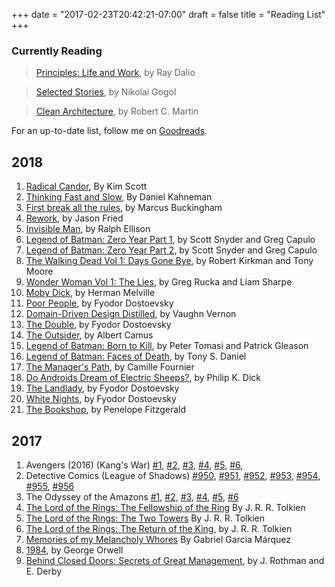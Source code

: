 +++
date = "2017-02-23T20:42:21-07:00"
draft = false
title = "Reading List"
+++


### Currently Reading

<!--
> <a rel="nofollow" href="http://amzn.to/2mxxo4U" target="_blank">Helter Skelter: Fashion Unfriendly</a>, by Kyoko Okazaki

> <a href="http://amzn.to/2BshOhX" rel="nofollow" target="_blank">Cloud Foundry: The Definitive Guide</a>, by Duncan C. E. Winn
-->

> <a href="http://amzn.to/2nKJNAN" rel="nofollow" target="_blank">Principles: Life and Work</a>, by Ray Dalio

> <a href="https://amzn.to/2qXbPLB" rel="nofollow" target="_blank">Selected Stories</a>, by Nikolai Gogol

> <a href="https://amzn.to/2k9jraj" rel="nofollow" target="_blank">Clean Architecture</a>, by Robert C. Martin


For an up-to-date list, follow me on [Goodreads](https://www.goodreads.com/user/show/36478482-derik-evangelista).

## 2018

1. <a href="http://amzn.to/2j6Ex8o" rel="nofollow" target="_blank">Radical Candor</a>, By Kim Scott
1. <a href="http://amzn.to/2Cxm6T0" rel="nofollow" target="_blank">Thinking Fast and Slow</a>, By Daniel Kahneman
1. <a href="http://amzn.to/2D9PvGJ" rel="nofollow" target="_blank">First break all the rules</a>, by Marcus Buckingham
1. <a href="http://amzn.to/2nErqhx" rel="nofollow" target="_blank">Rework</a>, by Jason Fried
1. <a href="http://amzn.to/2FByhj6" rel="nofollow" target="_blank">Invisible Man</a>, by Ralph Ellison
1. <a href="http://bit.ly/zero-year-pt1" rel="nofollow" target="_blank">Legend of Batman: Zero Year Part 1</a>, by Scott Snyder and Greg Capulo
1. <a href="http://bit.ly/zero-year-pt2" rel="nofollow" target="_blank">Legend of Batman: Zero Year Part 2</a>, by Scott Snyder and Greg Capulo
1. <a href="http://amzn.to/2Il7OaT" rel="nofollow" target="_blank">The Walking Dead Vol 1: Days Gone Bye</a>, by Robert Kirkman and Tony Moore
1. <a href="http://amzn.to/2ptEzLe" rel="nofollow" target="_blank">Wonder Woman Vol 1: The Lies</a>, by Greg Rucka and Liam Sharpe
1. <a href="http://amzn.to/2nLp93p" rel="nofollow" target="_blank">Moby Dick</a>, by Herman Melville
1. <a href="http://amzn.to/2FOBYpl" rel="nofollow" target="_blank">Poor People</a>, by Fyodor Dostoevsky
1. <a href="http://amzn.to/2nLxggb" rel="nofollow" target="_blank">Domain-Driven Design Distilled</a>, by Vaughn Vernon
1. <a href="https://amzn.to/2HquAyk" rel="nofollow" target="_blank">The Double</a>, by Fyodor Dostoevsky
1. <a href="https://amzn.to/2GLdy0s" rel="nofollow" target="_blank">The Outsider</a>, by Albert Camus
1. <a href="http://bit.ly/lob-born-to-kill" rel="nofollow" target="_blank">Legend of Batman: Born to Kill</a>, by Peter Tomasi and Patrick Gleason
1. <a href="http://bit.ly/faces-of-death" rel="nofollow" target="_blank">Legend of Batman: Faces of Death</a>, by Tony S. Daniel
1. <a href="https://amzn.to/2HZpCsv" rel="nofollow" target="_blank">The Manager's Path</a>, by Camille Fournier
1. <a href="https://amzn.to/2kbIJ7L" rel="nofollow" target="_blank">Do Androids Dream of Electric Sheeps?</a>, by Philip K. Dick
1. <a href="https://amzn.to/2LvROEv" rel="nofollow" target="_blank">The Landlady</a>, by Fyodor Dostoevsky
1. <a href="https://amzn.to/2KlpuI0" rel="nofollow" target="_blank">White Nights</a>, by Fyodor Dostoevsky
1. <a href="https://amzn.to/2tPozo9" rel="nofollow" target="_blank">The Bookshop</a>, by Penelope Fitzgerald

## 2017

1. Avengers (2016) (Kang's War) [#1](http://marvel.com/comics/issue/61373/avengers_2016_1),
[#2](http://marvel.com/comics/issue/61374/avengers_2016_2),
[#3](http://marvel.com/comics/issue/61375/avengers_2016_3),
[#4](http://marvel.com/comics/issue/61376/avengers_2016_4),
[#5](http://marvel.com/comics/issue/61377/avengers_2016_5),
[#6](http://marvel.com/comics/issue/61378/avengers_2016_6),
1. Detective Comics (League of Shadows) [#950](http://www.dccomics.com/comics/detective-comics-2016/detective-comics-950),
[#951](http://www.dccomics.com/comics/detective-comics-2016/detective-comics-951),
[#952](http://www.dccomics.com/comics/detective-comics-2016/detective-comics-952),
[#953](http://www.dccomics.com/comics/detective-comics-2016/detective-comics-953),
[#954](http://www.dccomics.com/comics/detective-comics-2016/detective-comics-954),
[#955](http://www.dccomics.com/comics/detective-comics-2016/detective-comics-955),
[#956](http://www.dccomics.com/comics/detective-comics-2016/detective-comics-956)
1. The Odyssey of the Amazons [#1](http://www.dccomics.com/comics/the-odyssey-of-the-amazons-2017/the-odyssey-of-the-amazons-1),
[#2](http://www.dccomics.com/comics/the-odyssey-of-the-amazons-2017/the-odyssey-of-the-amazons-2),
[#3](http://www.dccomics.com/comics/the-odyssey-of-the-amazons-2017/the-odyssey-of-the-amazons-3),
[#4](http://www.dccomics.com/comics/the-odyssey-of-the-amazons-2017/the-odyssey-of-the-amazons-4),
[#5](http://www.dccomics.com/comics/the-odyssey-of-the-amazons-2017/the-odyssey-of-the-amazons-5),
[#6](http://www.dccomics.com/comics/the-odyssey-of-the-amazons-2017/the-odyssey-of-the-amazons-6)
1. <a rel="nofollow" href="http://amzn.to/2mxyIEL">The Lord of the Rings: The Fellowship of the Ring</a> By J. R. R. Tolkien
1. <a target="_blank" href="http://amzn.to/2fWSdoR">The Lord of the Rings: The Two Towers</a> By J. R. R. Tolkien
1. <a target="_blank" href="http://amzn.to/2BuwGwu">The Lord of the Rings: The Return of the King</a>, by  J. R. R. Tolkien
1. <a target="_blank" href="http://amzn.to/2xYutF9">Memories of my Melancholy Whores</a> By Gabriel Garcia Márquez
1. <a target="_blank" href="http://amzn.to/2ASPBl6">1984</a>, by George Orwell
1. <a target="_blank" href="https://www.amazon.co.uk/gp/product/0976694026/ref=as_li_tl?ie=UTF8&camp=1634&creative=6738&creativeASIN=0976694026&linkCode=as2&tag=onionworks0d-21&linkId=413b414defe5d660dac2fd5f2f26de45">Behind Closed Doors: Secrets of Great Management</a>, by J. Rothman and E. Derby

<!-- amazon impressions -->
<img src="http://ir-uk.amazon-adsystem.com/e/ir?t=onionworks0d-21&l=as2&o=2&a=B002RI9THI" width="1" height="1" border="0" alt="" style="border:none !important; margin:0px !important;" />
<img src="http://ir-uk.amazon-adsystem.com/e/ir?t=onionworks0d-21&l=as2&o=2&a=1843546353" width="1" height="1" border="0" alt="" style="border:none !important; margin:0px !important;" />
<img src="http://ir-uk.amazon-adsystem.com/e/ir?t=onionworks0d-21&l=as2&o=2&a=144937302X" width="1" height="1" border="0" alt="" style="border:none !important; margin:0px !important;" />
<img src="http://ir-uk.amazon-adsystem.com/e/ir?t=onionworks0d-21&l=as2&o=2&a=1935654837" width="1" height="1" border="0" alt="" style="border:none !important; margin:0px !important;" />
<img src="//ir-uk.amazon-adsystem.com/e/ir?t=onionworks0d-21&l=am2&o=2&a=0007488335" width="1" height="1" border="0" alt="" style="border:none !important; margin:0px !important;" />
<img src="//ir-uk.amazon-adsystem.com/e/ir?t=onionworks0d-21&l=am2&o=2&a=014118776X" width="1" height="1" border="0" alt="" style="border:none !important; margin:0px !important;" />
<img src="//ir-uk.amazon-adsystem.com/e/ir?t=onionworks0d-21&l=am2&o=2&a=0976694026" width="1" height="1" border="0" alt="" style="border:none !important; margin:0px !important;" />
